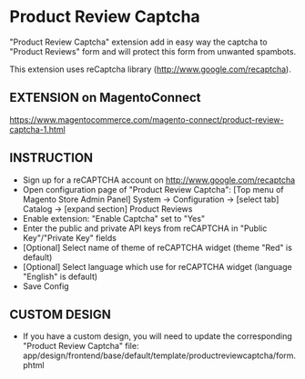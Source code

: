 Product Review Captcha
=====================

"Product Review Captcha" extension add in easy way the captcha to "Product Reviews" form and will protect this form from unwanted spambots.

This extension uses reCaptcha library (http://www.google.com/recaptcha).

## EXTENSION on MagentoConnect
https://www.magentocommerce.com/magento-connect/product-review-captcha-1.html

## INSTRUCTION
* Sign up for a reCAPTCHA account on http://www.google.com/recaptcha
* Open configuration page of "Product Review Captcha": [Top menu of Magento Store Admin Panel] System -> Configuration -> [select tab] Catalog -> [expand section] Product Reviews
* Enable extension: "Enable Captcha" set to "Yes"
* Enter the public and private API keys from reCAPTCHA in "Public Key"/"Private Key" fields
* [Optional] Select name of theme of reCAPTCHA widget (theme "Red" is default)
* [Optional] Select language which use for reCAPTCHA widget (language "English" is default)
* Save Config

## CUSTOM DESIGN
* If you have a custom design, you will need to update the corresponding "Product Review Captcha" file:
    app/design/frontend/base/default/template/productreviewcaptcha/form.phtml
